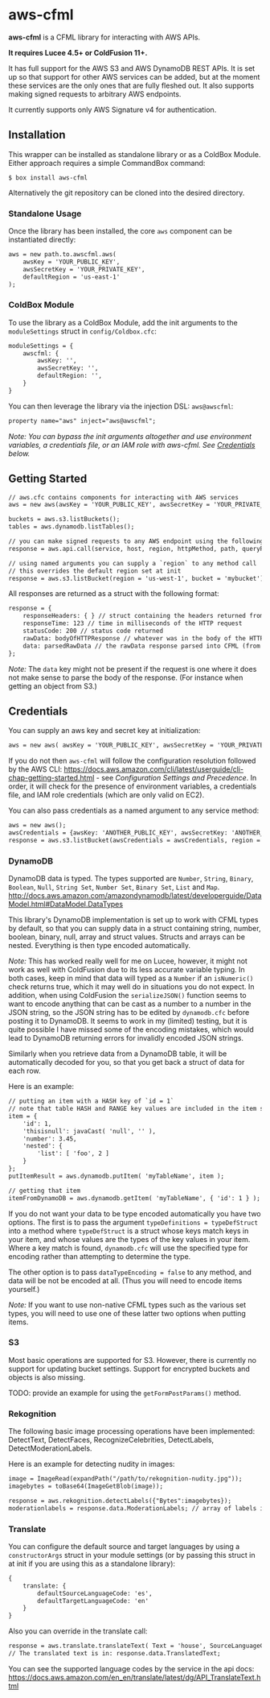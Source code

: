 # aws-cfml

**aws-cfml** is a CFML library for interacting with AWS APIs.

**It requires Lucee 4.5+ or ColdFusion 11+.**

It has full support for the AWS S3 and AWS DynamoDB REST APIs. It is set up so that support for other AWS services can be added, but at the moment these services are the only ones that are fully fleshed out. It also supports making signed requests to arbitrary AWS endpoints.

It currently supports only AWS Signature v4 for authentication.

## Installation
This wrapper can be installed as standalone library or as a ColdBox Module. Either approach requires a simple CommandBox command:

```
$ box install aws-cfml
```

Alternatively the git repository can be cloned into the desired directory.

### Standalone Usage

Once the library has been installed, the core `aws` component can be instantiated directly:

```cfc
aws = new path.to.awscfml.aws(
    awsKey = 'YOUR_PUBLIC_KEY',
    awsSecretKey = 'YOUR_PRIVATE_KEY',
    defaultRegion = 'us-east-1'
);
```

### ColdBox Module

To use the library as a ColdBox Module, add the init arguments to the `moduleSettings` struct in `config/Coldbox.cfc`:

```cfc
moduleSettings = {
    awscfml: {
        awsKey: '',
        awsSecretKey: '',
        defaultRegion: '',
    }
}
```

You can then leverage the library via the injection DSL: `aws@awscfml`:

```cfc
property name="aws" inject="aws@awscfml";
```

*Note: You can bypass the init arguments altogether and use environment variables, a credentials file, or an IAM role with aws-cfml. See [Credentials](#credentials) below.*

## Getting Started

```cfc
// aws.cfc contains components for interacting with AWS services
aws = new aws(awsKey = 'YOUR_PUBLIC_KEY', awsSecretKey = 'YOUR_PRIVATE_KEY', defaultRegion = 'us-east-1');

buckets = aws.s3.listBuckets();
tables = aws.dynamodb.listTables();

// you can make signed requests to any AWS endpoint using the following:
response = aws.api.call(service, host, region, httpMethod, path, queryParams, headers, body, awsCredentials);

// using named arguments you can supply a `region` to any method call
// this overrides the default region set at init
response = aws.s3.listBucket(region = 'us-west-1', bucket = 'mybucket');
```

All responses are returned as a struct with the following format:

```cfc
response = {
    responseHeaders: { } // struct containing the headers returned from the HTTP request
    responseTime: 123 // time in milliseconds of the HTTP request
    statusCode: 200 // status code returned
    rawData: bodyOfHTTPResponse // whatever was in the body of the HTTP request response
    data: parsedRawData // the rawData response parsed into CFML (from XML or JSON)
};
```

_Note:_ The `data` key might not be present if the request is one where it does not make sense to parse the body of the response. (For instance when getting an object from S3.)

## Credentials

You can supply an aws key and secret key at initialization:

```cfc
aws = new aws( awsKey = 'YOUR_PUBLIC_KEY', awsSecretKey = 'YOUR_PRIVATE_KEY' )
```

If you do not then `aws-cfml` will follow the configuration resolution followed by the AWS CLI: <https://docs.aws.amazon.com/cli/latest/userguide/cli-chap-getting-started.html> - see *Configuration Settings and Precedence*. In order, it will check for the presence of environment variables, a credentials file, and IAM role credentials (which are only valid on EC2).

You can also pass credentials as a named argument to any service method:

```cfc
aws = new aws();
awsCredentials = {awsKey: 'ANOTHER_PUBLIC_KEY', awsSecretKey: 'ANOTHER_PRIVATE_KEY'};
response = aws.s3.listBucket(awsCredentials = awsCredentials, region = 'us-west-1', bucket = 'mybucket');
```

### DynamoDB

DynamoDB data is typed. The types supported are `Number`, `String`, `Binary`, `Boolean`, `Null`, `String Set`, `Number Set`, `Binary Set`, `List` and `Map`.
http://docs.aws.amazon.com/amazondynamodb/latest/developerguide/DataModel.html#DataModel.DataTypes

This library's DynamoDB implementation is set up to work with CFML types by default, so that you can supply data in a struct containing string, number, boolean, binary, null, array and struct values. Structs and arrays can be nested. Everything is then type encoded automatically.

_Note:_ This has worked really well for me on Lucee, however, it might not work as well with ColdFusion due to its less accurate variable typing. In both cases, keep in mind that data will typed as a `Number` if an `isNumeric()` check returns true, which it may well do in situations you do not expect. In addition, when using ColdFusion the `serializeJSON()` function seems to want to encode anything that can be cast as a number to a number in the JSON string, so the JSON string has to be edited by `dynamodb.cfc` before posting it to DynamoDB. It seems to work in my (limited) testing, but it is quite possible I have missed some of the encoding mistakes, which would lead to DynamoDB returning errors for invalidly encoded JSON strings.

Similarly when you retrieve data from a DynamoDB table, it will be automatically decoded for you, so that you get back a struct of data for each row.

Here is an example:

```cfc
// putting an item with a HASH key of `id = 1`
// note that table HASH and RANGE key values are included in the item struct
item = {
    'id': 1,
    'thisisnull': javaCast( 'null', '' ),
    'number': 3.45,
    'nested': {
        'list': [ 'foo', 2 ]
    }
};
putItemResult = aws.dynamodb.putItem( 'myTableName', item );

// getting that item
itemFromDynamoDB = aws.dynamodb.getItem( 'myTableName', { 'id': 1 } );
```

If you do not want your data to be type encoded automatically you have two options. The first is to pass the argument `typeDefinitions = typeDefStruct` into a method where `typeDefStruct` is a struct whose keys match keys in your item, and whose values are the types of the key values in your item. Where a key match is found, `dynamodb.cfc` will use the specified type for encoding rather than attempting to determine the type.

 The other option is to pass `dataTypeEncoding = false` to any method, and data will be not be encoded at all. (Thus you will need to encode items yourself.)

 _Note:_ If you want to use non-native CFML types such as the various set types, you will need to use one of these latter two options when putting items.

### S3

Most basic operations are supported for S3. However, there is currently no support for updating bucket settings. Support for encrypted buckets and objects is also missing.

TODO: provide an example for using the `getFormPostParams()` method.

### Rekognition

The following basic image processing operations have been implemented: DetectText, DetectFaces, RecognizeCelebrities, DetectLabels, DetectModerationLabels.

Here is an example for detecting nudity in images:

```cfc
image = ImageRead(expandPath("/path/to/rekognition-nudity.jpg"));
imagebytes = toBase64(ImageGetBlob(image)); 

response = aws.rekognition.detectLabels({"Bytes":imagebytes});
moderationlabels = response.data.ModerationLabels; // array of labels i.e. "Suggestive", "Revealing Clothes", "Nudity", "Explicit Nudity"
```

### Translate

You can configure the default source and target languages by using a `constructorArgs` struct in your module settings (or by passing this struct in at init if you are using this as a standalone library):

```cfc
{
    translate: {
        defaultSourceLanguageCode: 'es',
        defaultTargetLanguageCode: 'en'
    }
}
```

Also you can override in the translate call:

```cfc
response = aws.translate.translateText( Text = 'house', SourceLanguageCode = 'en', TargetLanguageCode = 'de' );
// The translated text is in: response.data.TranslatedText;
```

You can see the supported language codes by the service in the api docs: <https://docs.aws.amazon.com/en_en/translate/latest/dg/API_TranslateText.html>
